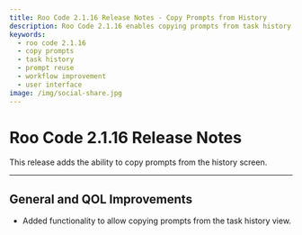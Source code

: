 ```yaml
---
title: Roo Code 2.1.16 Release Notes - Copy Prompts from History
description: Roo Code 2.1.16 enables copying prompts from task history view, making it easier to reuse and share previous commands and interactions.
keywords:
  - roo code 2.1.16
  - copy prompts
  - task history
  - prompt reuse
  - workflow improvement
  - user interface
image: /img/social-share.jpg
---
```


# Roo Code 2.1.16 Release Notes

This release adds the ability to copy prompts from the history screen.

---

## General and QOL Improvements

*   Added functionality to allow copying prompts from the task history view.